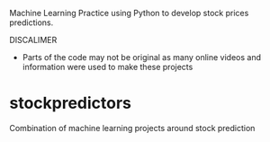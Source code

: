 Machine Learning Practice using Python to develop stock prices predictions. 

DISCALIMER
- Parts of the code may not be original as many online videos and information were used to make these projects


# stockpredictors
Combination of machine learning projects around stock prediction
